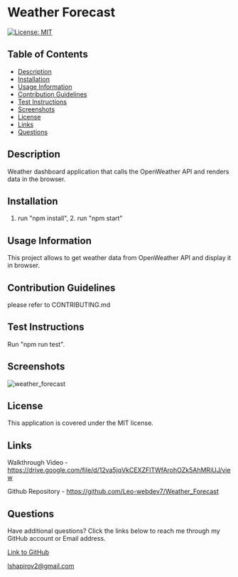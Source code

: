 # Weather Forecast

[![License: MIT](https://img.shields.io/badge/License-MIT-yellow.svg)](https://opensource.org/licenses/MIT)

## Table of Contents

* [Description](#description)
* [Installation](#installation)
* [Usage Information](#usage-information)
* [Contribution Guidelines](#contribution-guidelines)
* [Test Instructions](#test-instructions)
* [Screenshots](#screenshots)
* [License](#license)
* [Links](#links)
* [Questions](#questions)

## Description

Weather dashboard application that calls the OpenWeather API and renders data in the browser.

## Installation

1. run "npm install", 2. run "npm start"

## Usage Information

This project allows to get weather data from OpenWeather API and display it in browser.

## Contribution Guidelines

please refer to CONTRIBUTING.md 

## Test Instructions

Run "npm run test".

## Screenshots

![weather_forecast](https://github.com/user-attachments/assets/483da4ad-f894-4004-9081-65df405cdd8d)


## License

This application is covered under the MIT license.

## Links

Walkthrough Video - https://drive.google.com/file/d/12va5jqVkCEXZFlTWfArohOZk5AhMRiUJ/view

Github Repository - https://github.com/Leo-webdev7/Weather_Forecast

## Questions

Have additional questions? Click the links below to reach me through my GitHub account or Email address.

[Link to GitHub](https://github.com/Leo-webdev7)

<a href="mailto:lshapirov2@gmail.com">lshapirov2@gmail.com</a>

